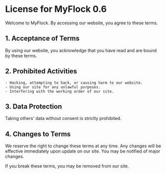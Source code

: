 # License for MyFlock 0.6

Welcome to MyFlock. By accessing our website, you agree to these terms. 

## 1. Acceptance of Terms
By using our website, you acknowledge that you have read and are bound by these terms.

## 2. Prohibited Activities
    - Hacking, attempting to hack, or causing harm to our website.
    - Using our site for any unlawful purposes.
    - Interfering with the working order of our site.

## 3. Data Protection
Taking others' data without consent is strictly prohibited.

## 4. Changes to Terms
We reserve the right to change these terms at any time. Any changes will be effective immediately upon update on our site. You may be notified of major changes.

If you break these terms, you may be removed from our site.
